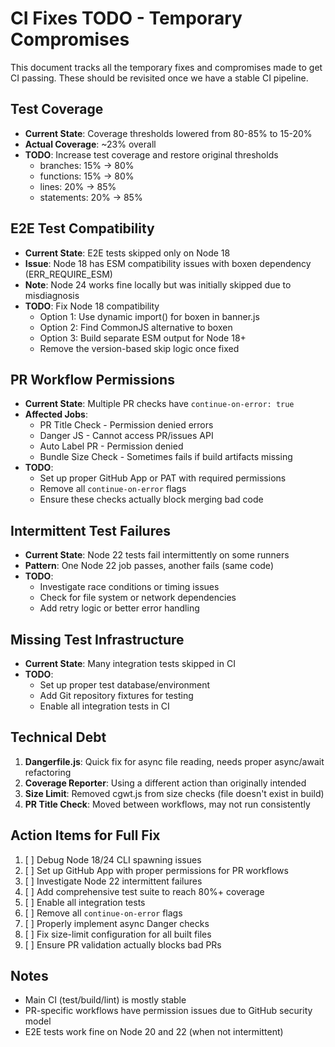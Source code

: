 # CI Fixes TODO - Temporary Compromises

This document tracks all the temporary fixes and compromises made to get CI passing. These should be revisited once we have a stable CI pipeline.

## Test Coverage
- **Current State**: Coverage thresholds lowered from 80-85% to 15-20%
- **Actual Coverage**: ~23% overall
- **TODO**: Increase test coverage and restore original thresholds
  - branches: 15% → 80%
  - functions: 15% → 80%
  - lines: 20% → 85%
  - statements: 20% → 85%

## E2E Test Compatibility
- **Current State**: E2E tests skipped only on Node 18
- **Issue**: Node 18 has ESM compatibility issues with boxen dependency (ERR_REQUIRE_ESM)
- **Note**: Node 24 works fine locally but was initially skipped due to misdiagnosis
- **TODO**: Fix Node 18 compatibility
  - Option 1: Use dynamic import() for boxen in banner.js
  - Option 2: Find CommonJS alternative to boxen
  - Option 3: Build separate ESM output for Node 18+
  - Remove the version-based skip logic once fixed

## PR Workflow Permissions
- **Current State**: Multiple PR checks have `continue-on-error: true`
- **Affected Jobs**:
  - PR Title Check - Permission denied errors
  - Danger JS - Cannot access PR/issues API
  - Auto Label PR - Permission denied
  - Bundle Size Check - Sometimes fails if build artifacts missing
- **TODO**: 
  - Set up proper GitHub App or PAT with required permissions
  - Remove all `continue-on-error` flags
  - Ensure these checks actually block merging bad code

## Intermittent Test Failures
- **Current State**: Node 22 tests fail intermittently on some runners
- **Pattern**: One Node 22 job passes, another fails (same code)
- **TODO**: 
  - Investigate race conditions or timing issues
  - Check for file system or network dependencies
  - Add retry logic or better error handling

## Missing Test Infrastructure
- **Current State**: Many integration tests skipped in CI
- **TODO**:
  - Set up proper test database/environment
  - Add Git repository fixtures for testing
  - Enable all integration tests in CI

## Technical Debt
1. **Dangerfile.js**: Quick fix for async file reading, needs proper async/await refactoring
2. **Coverage Reporter**: Using a different action than originally intended
3. **Size Limit**: Removed cgwt.js from size checks (file doesn't exist in build)
4. **PR Title Check**: Moved between workflows, may not run consistently

## Action Items for Full Fix
1. [ ] Debug Node 18/24 CLI spawning issues
2. [ ] Set up GitHub App with proper permissions for PR workflows  
3. [ ] Investigate Node 22 intermittent failures
4. [ ] Add comprehensive test suite to reach 80%+ coverage
5. [ ] Enable all integration tests
6. [ ] Remove all `continue-on-error` flags
7. [ ] Properly implement async Danger checks
8. [ ] Fix size-limit configuration for all built files
9. [ ] Ensure PR validation actually blocks bad PRs

## Notes
- Main CI (test/build/lint) is mostly stable
- PR-specific workflows have permission issues due to GitHub security model
- E2E tests work fine on Node 20 and 22 (when not intermittent)